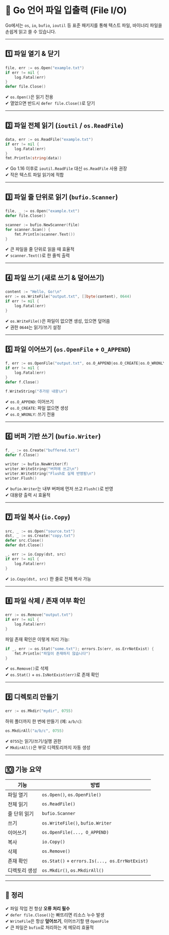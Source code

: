 # 📁 Go 언어 파일 입출력 (File I/O)

Go에서는 `os`, `io`, `bufio`, `ioutil` 등 표준 패키지를 통해 텍스트 파일, 바이너리 파일을 손쉽게 읽고 쓸 수 있습니다.

---

## 1️⃣ 파일 열기 & 닫기

```go
file, err := os.Open("example.txt")
if err != nil {
    log.Fatal(err)
}
defer file.Close()
```

✔ `os.Open()`은 읽기 전용  
✔ 열었으면 반드시 `defer file.Close()`로 닫기  

---

## 2️⃣ 파일 전체 읽기 (`ioutil` / `os.ReadFile`)

```go
data, err := os.ReadFile("example.txt")
if err != nil {
    log.Fatal(err)
}
fmt.Println(string(data))
```

✔ Go 1.16 이후로 `ioutil.ReadFile` 대신 `os.ReadFile` 사용 권장  
✔ 작은 텍스트 파일 읽기에 적합  

---

## 3️⃣ 파일 줄 단위로 읽기 (`bufio.Scanner`)

```go
file, _ := os.Open("example.txt")
defer file.Close()

scanner := bufio.NewScanner(file)
for scanner.Scan() {
    fmt.Println(scanner.Text())
}
```

✔ 큰 파일을 줄 단위로 읽을 때 효율적  
✔ `scanner.Text()`로 한 줄씩 출력  

---

## 4️⃣ 파일 쓰기 (새로 쓰기 & 덮어쓰기)

```go
content := "Hello, Go!\n"
err := os.WriteFile("output.txt", []byte(content), 0644)
if err != nil {
    log.Fatal(err)
}
```

✔ `os.WriteFile()`은 파일이 없으면 생성, 있으면 덮어씀  
✔ 권한 `0644`는 읽기/쓰기 설정  

---

## 5️⃣ 파일 이어쓰기 (`os.OpenFile` + `O_APPEND`)

```go
f, err := os.OpenFile("output.txt", os.O_APPEND|os.O_CREATE|os.O_WRONLY, 0644)
if err != nil {
    log.Fatal(err)
}
defer f.Close()

f.WriteString("추가된 내용\n")
```

✔ `os.O_APPEND`: 이어쓰기  
✔ `os.O_CREATE`: 파일 없으면 생성  
✔ `os.O_WRONLY`: 쓰기 전용  

---

## 6️⃣ 버퍼 기반 쓰기 (`bufio.Writer`)

```go
f, _ := os.Create("buffered.txt")
defer f.Close()

writer := bufio.NewWriter(f)
writer.WriteString("버퍼에 쓰고\n")
writer.WriteString("Flush로 실제 반영됨\n")
writer.Flush()
```

✔ `bufio.Writer`는 내부 버퍼에 먼저 쓰고 `Flush()`로 반영  
✔ 대용량 출력 시 효율적  

---

## 7️⃣ 파일 복사 (`io.Copy`)

```go
src, _ := os.Open("source.txt")
dst, _ := os.Create("copy.txt")
defer src.Close()
defer dst.Close()

_, err := io.Copy(dst, src)
if err != nil {
    log.Fatal(err)
}
```

✔ `io.Copy(dst, src)` 한 줄로 전체 복사 가능  

---

## 8️⃣ 파일 삭제 / 존재 여부 확인

```go
err := os.Remove("output.txt")
if err != nil {
    log.Fatal(err)
}
```

파일 존재 확인은 이렇게 처리 가능:

```go
if _, err := os.Stat("some.txt"); errors.Is(err, os.ErrNotExist) {
    fmt.Println("파일이 존재하지 않습니다")
}
```

✔ `os.Remove()`로 삭제  
✔ `os.Stat()` + `os.IsNotExist(err)`로 존재 확인  

---

## 9️⃣ 디렉토리 만들기

```go
err := os.Mkdir("mydir", 0755)
```

하위 폴더까지 한 번에 만들기 (예: `a/b/c`):

```go
os.MkdirAll("a/b/c", 0755)
```

✔ `0755`는 읽기/쓰기/실행 권한  
✔ `MkdirAll()`은 부모 디렉토리까지 자동 생성  

---

## 🔟 기능 요약

| 기능 | 방법 |
|------|------|
| 파일 열기 | `os.Open()`, `os.OpenFile()` |
| 전체 읽기 | `os.ReadFile()` |
| 줄 단위 읽기 | `bufio.Scanner` |
| 쓰기 | `os.WriteFile()`, `bufio.Writer` |
| 이어쓰기 | `os.OpenFile(..., O_APPEND)` |
| 복사 | `io.Copy()` |
| 삭제 | `os.Remove()` |
| 존재 확인 | `os.Stat()` + `errors.Is(..., os.ErrNotExist)` |
| 디렉토리 생성 | `os.Mkdir()`, `os.MkdirAll()` |

---

## 🎯 정리

✔ 파일 작업 전 항상 **오류 처리 필수**  
✔ `defer file.Close()`는 빠뜨리면 리소스 누수 발생  
✔ `WriteFile`은 항상 **덮어쓰기**, 이어쓰기할 땐 `OpenFile`  
✔ 큰 파일은 `bufio`로 처리하는 게 메모리 효율적  

